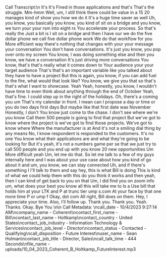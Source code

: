 Call Transcript:\n It's It's Fined in those applications and that's That's the struggle. Mm-hmm Well, um, I still think there could be value in a 15 20 manages kind of show you how we do it It's a huge time saver as well Uh, you know, you basically you know, you kind of sit on a bridge and you know, we turn your your rsm into eight rs You accelerate your process. So that's really the Just a bit is I sit on a bridge and then I have our we do the five dollar phone we call five dollar phone work We do that workflow for you More efficient way there's nothing that changes with your your message your conversation You don't have conversations. It's just you know, you pop over onto my screen You know, I was doing something else and then you know, we have a conversation It's just driving more conversations You know, that's that's really what it comes down to Your audience your your target audience That's that's an important variable like you talked about they have to have a project But this is again, you know, if you can add fuel to the fire, what would that look like? You know, we give you that so that's that's what I want to showcase. Yeah Yeah, honestly, you know, I wouldn't have time to even think about anything through the end of October Yeah, that's fine. I could step up in the right of the holidays. Oh, there's a coming you um That's my calendar in front. I mean can I propose a day or time or you do two days first days But maybe like that first date was November Honestly, I don't You know just come to the chase. I don't see where we're you know Call them 500 people is going to find that project But we've got to know where the project is we've got to find those projects. We've got to know where Where the manufacturer is at And it's not a smiling dial thing by any means No, I know respondent is responded to the customers. It's no one You know what their applications are and what they're going to be looking for But it's yeah, it's not a numbers game per se that we just try to call 500 people and you end up with you know 20 new opportunities Um More difficult yeah Um, let me do that. So let me talk to a few of my guys internally here and I was about your use case about how you kind of go about it and um, you know, we can stay connected Uh, and if there's something I I'll talk to them and say hey, this is what Bill is doing This is kind of what we could help them with this do you think it works and then yeah, then I can kind of get back to you on that Um, I did find you on zoom info um, what does your best you know all this will take me to Is a Use bill that holds him at your LTK and P at trunc tier ump s.com At your face by that one more time P or ump f Okay, dot com All right, Bill does on them. Hey, I appreciate your time. Also, I'll follow up. Thank you. Thank you. Yeah. Thanks. Okay. Bye You \n\n Call Metadata: \ncall_date - 10/4/2023 9:27:14 AM\ncompany_name - Coherent\ncontact_first_name - Bill\ncontact_last_name - Holtkamp\ncontact_country - United States\ncontact_job_industry - Information Technology & Services\ncontact_job_level - Director\ncontact_status - Contacted - Qualifying\ncall_disposition - Future Interest\nuser_name - Sean Holman\ncontact_job_title - Director, Sales\ncall_talk_time - 444 Seconds\nfile_name - uploads/10_04_2023_Coherent_B_Holtkamp_FutureInterest.mp3
